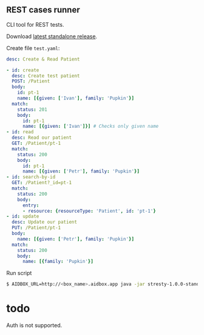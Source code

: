 ## REST cases runner

CLI tool for REST tests.

Download [latest standalone release](https://github.com/Aidbox/stresty/releases/latest).

Create file `test.yaml`:
```yaml
desc: Create & Read Patient

- id: create
  desc: Create test patient
  POST: /Patient
  body:
    id: pt-1
    name: [{given: ['Ivan'], family: 'Pupkin'}]
  match:
    status: 201
    body:
      id: pt-1
      name: [{given: ['Ivan']}] # Checks only given name
- id: read
  desc: Read our patient
  GET: /Patient/pt-1
  match:
    status: 200
    body:
      id: pt-1
      name: [{given: ['Petr'], family: 'Pupkin'}]
- id: search-by-id
  GET: /Patient?_id=pt-1
  match:
    status: 200
    body:
      entry:
      - resource: {resourceType: 'Patient', id: 'pt-1'}
- id: update
  desc: Update our patient
  PUT: /Patient/pt-1
  body:
    name: [{given: ['Petr'], family: 'Pupkin'}]
  match:
    status: 200
    body:
      name: [{family: 'Pupkin'}]
```

Run script

```sh
$ AIDBOX_URL=http://<box_name>.aidbox.app java -jar stresty-1.0.0-standalone.jar test.yaml 

```

# todo

Auth is not supported.
